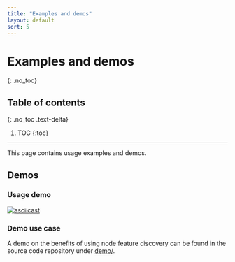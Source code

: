 ```yaml
---
title: "Examples and demos"
layout: default
sort: 5
---
```


# Examples and demos
{: .no_toc}

## Table of contents
{: .no_toc .text-delta}

1. TOC
{:toc}

---

This page contains usage examples and demos.

## Demos

### Usage demo

[![asciicast](https://asciinema.org/a/247316.svg)](https://asciinema.org/a/247316)

### Demo use case

A demo on the benefits of using node feature discovery can be found in the
source code repository under
[demo/](https://github.com/kubernetes-sigs/node-feature-discovery/tree/{{site.release}}/demo).

